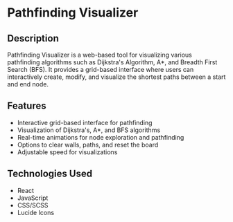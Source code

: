 # Pathfinding Visualizer

## Description

Pathfinding Visualizer is a web-based tool for visualizing various pathfinding algorithms such as Dijkstra's Algorithm, A*, and Breadth First Search (BFS). It provides a grid-based interface where users can interactively create, modify, and visualize the shortest paths between a start and end node.

## Features

- Interactive grid-based interface for pathfinding
- Visualization of Dijkstra's, A*, and BFS algorithms
- Real-time animations for node exploration and pathfinding
- Options to clear walls, paths, and reset the board
- Adjustable speed for visualizations

## Technologies Used

- React
- JavaScript
- CSS/SCSS
- Lucide Icons
